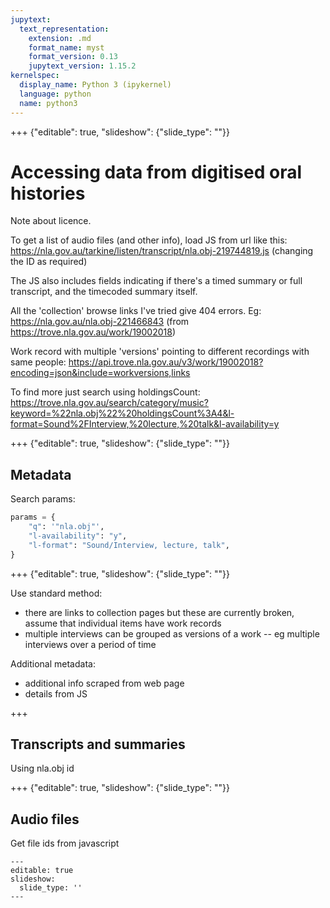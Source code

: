```yaml
---
jupytext:
  text_representation:
    extension: .md
    format_name: myst
    format_version: 0.13
    jupytext_version: 1.15.2
kernelspec:
  display_name: Python 3 (ipykernel)
  language: python
  name: python3
---
```


+++ {"editable": true, "slideshow": {"slide_type": ""}}

# Accessing data from digitised oral histories

Note about licence.

To get a list of audio files (and other info), load JS from url like this: https://nla.gov.au/tarkine/listen/transcript/nla.obj-219744819.js (changing the ID as required)

The JS also includes fields indicating if there's a timed summary or full transcript, and the timecoded summary itself.

All the 'collection' browse links I've tried give 404 errors. Eg: https://nla.gov.au/nla.obj-221466843 (from https://trove.nla.gov.au/work/19002018)

Work record with multiple 'versions' pointing to different recordings with same people: https://api.trove.nla.gov.au/v3/work/19002018?encoding=json&include=workversions,links

To find more just search using holdingsCount: https://trove.nla.gov.au/search/category/music?keyword=%22nla.obj%22%20holdingsCount%3A4&l-format=Sound%2FInterview,%20lecture,%20talk&l-availability=y

+++ {"editable": true, "slideshow": {"slide_type": ""}}

## Metadata

Search params:

``` python
params = {
    "q": '"nla.obj"',
    "l-availability": "y",
    "l-format": "Sound/Interview, lecture, talk",
}
```

+++ {"editable": true, "slideshow": {"slide_type": ""}}

Use standard method:

- there are links to collection pages but these are currently broken, assume that individual items have work records
- multiple interviews can be grouped as versions of a work -- eg multiple interviews over a period of time

Additional metadata:

- additional info scraped from web page
- details from JS

+++

## Transcripts and summaries

Using nla.obj id

+++ {"editable": true, "slideshow": {"slide_type": ""}}

## Audio files

Get file ids from javascript

```{code-cell} ipython3
---
editable: true
slideshow:
  slide_type: ''
---

```
